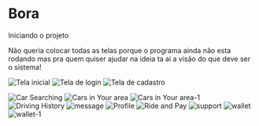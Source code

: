 # Bora
Iniciando o projeto

Não queria colocar todas as telas porque o programa ainda não esta rodando mas
pra quem quiser ajudar na ideia ta ai a visão do que deve ser o sistema!


![Tela inicial](https://user-images.githubusercontent.com/61056410/171697194-f514c0cf-c6af-4d99-aaaf-ed82638d6157.png)
![Tela de login](https://user-images.githubusercontent.com/61056410/171697192-ac2ae463-32cc-4790-9913-a8c9aeb07877.png)
![Tela de cadastro](https://user-images.githubusercontent.com/61056410/171697185-9a1cad41-b75d-4f45-b952-6254f2e2ba9e.png)

![Car Searching](https://user-images.githubusercontent.com/61056410/171698147-f6745bb2-0fd7-482f-bd73-6d05daa0f586.jpg)
![Cars in Your area](https://user-images.githubusercontent.com/61056410/171698152-b5efd910-877b-4ba1-90df-c86363f43922.jpg)
![Cars in Your area-1](https://user-images.githubusercontent.com/61056410/171698154-26cb656d-a3fa-4429-ad5b-393b91258558.jpg)
![Driving History](https://user-images.githubusercontent.com/61056410/171698161-27fa77bb-ea5f-451c-9f45-c016056d9a8a.jpg)
![message](https://user-images.githubusercontent.com/61056410/171698163-e681d1a0-96bf-48a6-9890-23d826590ac0.jpg)
![Profile](https://user-images.githubusercontent.com/61056410/171698165-cbb38f00-ff86-4eca-980e-304e0509b40c.jpg)
![Ride and Pay](https://user-images.githubusercontent.com/61056410/171698168-ea80b4c4-f430-43a4-b9a3-44d645601daf.jpg)
![support](https://user-images.githubusercontent.com/61056410/171698169-ae1798fa-5701-41dd-8a5b-b96a2caf3a07.jpg)
![wallet](https://user-images.githubusercontent.com/61056410/171698170-ff5a46c1-211d-475d-96c5-622a54e30138.jpg)
![wallet-1](https://user-images.githubusercontent.com/61056410/171698172-fe35f7df-a277-4fe7-b200-d940d84750b8.jpg)
